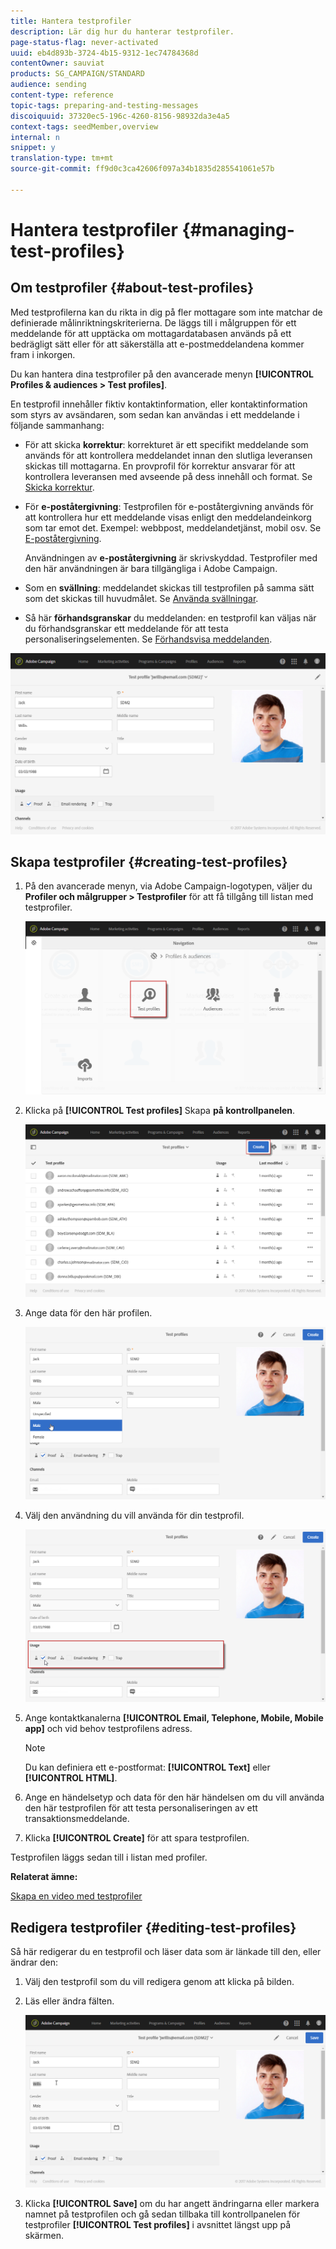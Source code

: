 ```yaml
---
title: Hantera testprofiler
description: Lär dig hur du hanterar testprofiler.
page-status-flag: never-activated
uuid: eb4d893b-3724-4b15-9312-1ec74784368d
contentOwner: sauviat
products: SG_CAMPAIGN/STANDARD
audience: sending
content-type: reference
topic-tags: preparing-and-testing-messages
discoiquuid: 37320ec5-196c-4260-8156-98932da3e4a5
context-tags: seedMember,overview
internal: n
snippet: y
translation-type: tm+mt
source-git-commit: ff9d0c3ca42606f097a34b1835d285541061e57b

---
```



# Hantera testprofiler {#managing-test-profiles}

## Om testprofiler {#about-test-profiles}

Med testprofilerna kan du rikta in dig på fler mottagare som inte matchar de definierade målinriktningskriterierna. De läggs till i målgruppen för ett meddelande för att upptäcka om mottagardatabasen används på ett bedrägligt sätt eller för att säkerställa att e-postmeddelandena kommer fram i inkorgen.

Du kan hantera dina testprofiler på den avancerade menyn **[!UICONTROL Profiles & audiences > Test profiles]**.

En testprofil innehåller fiktiv kontaktinformation, eller kontaktinformation som styrs av avsändaren, som sedan kan användas i ett meddelande i följande sammanhang:

* För att skicka **korrektur**: korrekturet är ett specifikt meddelande som används för att kontrollera meddelandet innan den slutliga leveransen skickas till mottagarna. En provprofil för korrektur ansvarar för att kontrollera leveransen med avseende på dess innehåll och format. Se [Skicka korrektur](../../sending/using/sending-proofs.md).
* För **e-poståtergivning**: Testprofilen för e-poståtergivning används för att kontrollera hur ett meddelande visas enligt den meddelandeinkorg som tar emot det. Exempel: webbpost, meddelandetjänst, mobil osv. Se [E-poståtergivning](../../sending/using/email-rendering.md).

   Användningen av **e-poståtergivning** är skrivskyddad. Testprofiler med den här användningen är bara tillgängliga i Adobe Campaign.

* Som en **svällning**: meddelandet skickas till testprofilen på samma sätt som det skickas till huvudmålet. Se [Använda svällningar](../../sending/using/using-traps.md).
* Så här **förhandsgranskar** du meddelanden: en testprofil kan väljas när du förhandsgranskar ett meddelande för att testa personaliseringselementen. Se [Förhandsvisa meddelanden](/help/sending/using/previewing-messages.md).

![](assets/test_profile.png)

## Skapa testprofiler {#creating-test-profiles}

1. På den avancerade menyn, via Adobe Campaign-logotypen, väljer du **Profiler och målgrupper > Testprofiler** för att få tillgång till listan med testprofiler.

   ![](assets/test_profile_creation_1.png)

1. Klicka på **[!UICONTROL Test profiles]** Skapa **på kontrollpanelen**.

   ![](assets/test_profile_creation_2.png)

1. Ange data för den här profilen.

   ![](assets/test_profile_creation_3.png)

1. Välj den användning du vill använda för din testprofil.

   ![](assets/test_profile_creation_4.png)

1. Ange kontaktkanalerna **[!UICONTROL Email, Telephone, Mobile, Mobile app]** och vid behov testprofilens adress.

   >[!NOTE]
   >
   >Du kan definiera ett e-postformat: **[!UICONTROL Text]** eller **[!UICONTROL HTML]**.

1. Ange en händelsetyp och data för den här händelsen om du vill använda den här testprofilen för att testa personaliseringen av ett transaktionsmeddelande.
1. Klicka **[!UICONTROL Create]** för att spara testprofilen.

Testprofilen läggs sedan till i listan med profiler.

**Relaterat ämne:**

[Skapa en video med testprofiler](https://docs.adobe.com/content/help/en/campaign-learn/campaign-standard-tutorials/profiles-and-audiences/test-profiles.html)

## Redigera testprofiler {#editing-test-profiles}

Så här redigerar du en testprofil och läser data som är länkade till den, eller ändrar den:

1. Välj den testprofil som du vill redigera genom att klicka på bilden.
1. Läs eller ändra fälten.

   ![](assets/test_profile_edit.png)

1. Klicka **[!UICONTROL Save]** om du har angett ändringarna eller markera namnet på testprofilen och gå sedan tillbaka till kontrollpanelen för testprofiler **[!UICONTROL Test profiles]** i avsnittet längst upp på skärmen.
